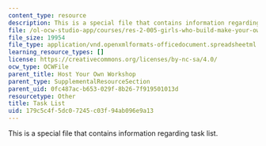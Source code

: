 ```yaml
---
content_type: resource
description: This is a special file that contains information regarding task list.
file: /ol-ocw-studio-app/courses/res-2-005-girls-who-build-make-your-own-wearables-workshop-spring-2015/179c5c4f5dc07245c03f94ab096e9a13_MITRES_2_005S15_Task_List.xlsx
file_size: 19954
file_type: application/vnd.openxmlformats-officedocument.spreadsheetml.sheet
learning_resource_types: []
license: https://creativecommons.org/licenses/by-nc-sa/4.0/
ocw_type: OCWFile
parent_title: Host Your Own Workshop
parent_type: SupplementalResourceSection
parent_uid: 0fc487ac-b653-029f-8b26-7f919501013d
resourcetype: Other
title: Task List
uid: 179c5c4f-5dc0-7245-c03f-94ab096e9a13
---
```

This is a special file that contains information regarding task list.